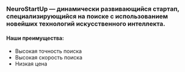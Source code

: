 ### **NeuroStartUp** — динамически развивающийся стартап, специализирующийся на поиске с использованием новейших технологий искусственного интеллекта.
#### **Наши преимущества:**

* Высокая точность поиска
* Высокая скорость поиска
* Низкая цена
